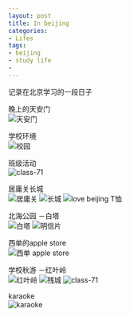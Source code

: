 ```yaml
---
layout: post
title: In beijing
categories:
- Lifes
tags:
- beijing
- study life
- 
---
```


记录在北京学习的一段日子

晚上的天安门    
![天安门](../../../../post_pic/beijing/IMG_3285.jpg)

学校环境    
![校园](../../../../post_pic/beijing/IMG_3550.jpg)

班级活动    
![class-71](../../../../post_pic/beijing/IMG_3410.jpg)

居庸关长城   
![居庸关](../../../../post_pic/beijing/IMG_3449.jpg)
![长城](../../../../post_pic/beijing/IMG_3454.jpg)
![love beijing T恤](../../../../post_pic/beijing/IMG_3538.jpg)

北海公园 －白塔    
![白塔](../../../../post_pic/beijing/IMG_3550.jpg)
![明信片](../../../../post_pic/beijing/IMG_3611.jpg)

西单的apple store    
![西单 apple store](../../../../post_pic/beijing/IMG_3572.jpg)

学校秋游 －红叶岭    
![红叶岭](../../../../post_pic/beijing/IMG_3654.jpg)
![残城](../../../../post_pic/beijing/lamp71-1.png)
![class-71](../../../../post_pic/beijing/lamp71-2.png)

karaoke   
![karaoke](../../../../post_pic/beijing/IMG_3630.jpg)